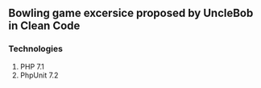 ## Bowling game excersice proposed by UncleBob in Clean Code

### Technologies

1. PHP 7.1
2. PhpUnit 7.2
